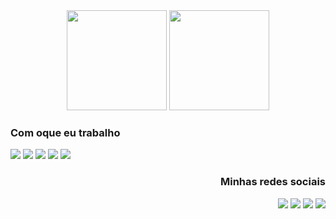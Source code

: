 
<div align="center">
  <img height="160em" src="https://github-readme-stats.vercel.app/api?username=naegin&show_icons=true&theme=material-palenight&include_all_commits=true&count_private=true"/>
  <img height="160em" src="https://github-readme-stats.vercel.app/api/top-langs/?username=naegin&layout=compact&langs_count=7&theme=material-palenight"/>
</div>

<div align="left">

   ### Com oque eu trabalho
   <img src="https://img.shields.io/badge/javascript-292d3e.svg?&style=for-the-badge&logo=javascript&logoColor=c691e9"/>
   <img src="https://img.shields.io/badge/typescript-292d3e.svg?&style=for-the-badge&logo=typescript&logoColor=c691e9"/>
   <img src="https://img.shields.io/badge/python-292d3e.svg?&style=for-the-badge&logo=python&logoColor=c691e9"/>
   <img src="https://img.shields.io/badge/html5-292d3e.svg?&style=for-the-badge&logo=html5&logoColor=c691e9"/>
   <img src="https://img.shields.io/badge/css3-292d3e.svg?&style=for-the-badge&logo=css3&logoColor=c691e9"/>
 <div align="right">

   ### Minhas redes sociais
   <img src="https://img.shields.io/badge/facebook-292d3e.svg?&style=for-the-badge&logo=facebook&logoColor=c691e9"/>
   <img src="https://img.shields.io/badge/instagram-292d3e.svg?&style=for-the-badge&logo=instagram&logoColor=c691e9"/>
   <img src="https://img.shields.io/badge/twitter-292d3e.svg?&style=for-the-badge&logo=twitter&logoColor=c691e9"/>
   <img src="https://img.shields.io/badge/discord-292d3e.svg?&style=for-the-badge&logo=discord&logoColor=c691e9"/>

 </div>
</div>
